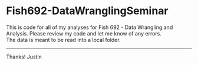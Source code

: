 # Fish692-DataWranglingSeminar

This is code for all of my analyses for Fish 692 - Data Wrangling and Analysis. Please review my code and let me know of any errors.\
The data is meant to be read into a local folder. 

---
Thanks!
Justin
